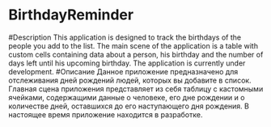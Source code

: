# BirthdayReminder
#Description
This application is designed to track the birthdays of the people you add to the list. The main scene of the application is a table with custom cells containing data about a person, his birthday and the number of days left until his upcoming birthday. The application is currently under development.
#Описание
Данное приложение предназначено для отслеживания дней рождений людей, которых вы добавите в список. Главная сцена приложения представляет из себя таблицу с кастомными ячейками, содержащими данные о человеке, его дне рождении и о количестве дней, оставшихся до его наступающего дня рождения. В настоящее время приложение находится в разработке.
